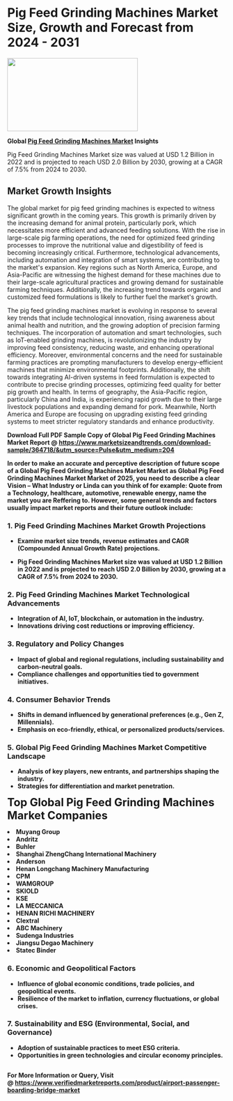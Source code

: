 <H1>Pig Feed Grinding Machines Market Size, Growth and Forecast from 2024 - 2031</H1><img class="aligncenter size-medium wp-image-584254" src="https://thirdeyenews.in/wp-content/uploads/2024/09/Global-Market-Research-300x168.jpeg" alt="" width="300" height="168" /><p><strong>Global&nbsp;<a href="https://www.marketsizeandtrends.com/download-sample/364718/&amp;utm_source=Pulse&amp;utm_medium=204">Pig Feed Grinding Machines Market</a> Insights</strong></p><p>Pig Feed Grinding Machines Market size was valued at USD 1.2 Billion in 2022 and is projected to reach USD 2.0 Billion by 2030, growing at a CAGR of 7.5% from 2024 to 2030.</p><p><h2>Market Growth Insights</h2> <p>The global market for pig feed grinding machines is expected to witness significant growth in the coming years. This growth is primarily driven by the increasing demand for animal protein, particularly pork, which necessitates more efficient and advanced feeding solutions. With the rise in large-scale pig farming operations, the need for optimized feed grinding processes to improve the nutritional value and digestibility of feed is becoming increasingly critical. Furthermore, technological advancements, including automation and integration of smart systems, are contributing to the market's expansion. Key regions such as North America, Europe, and Asia-Pacific are witnessing the highest demand for these machines due to their large-scale agricultural practices and growing demand for sustainable farming techniques. Additionally, the increasing trend towards organic and customized feed formulations is likely to further fuel the market's growth.</p> <p><strong></strong></p> <p>The pig feed grinding machines market is evolving in response to several key trends that include technological innovation, rising awareness about animal health and nutrition, and the growing adoption of precision farming techniques. The incorporation of automation and smart technologies, such as IoT-enabled grinding machines, is revolutionizing the industry by improving feed consistency, reducing waste, and enhancing operational efficiency. Moreover, environmental concerns and the need for sustainable farming practices are prompting manufacturers to develop energy-efficient machines that minimize environmental footprints. Additionally, the shift towards integrating AI-driven systems in feed formulation is expected to contribute to precise grinding processes, optimizing feed quality for better pig growth and health. In terms of geography, the Asia-Pacific region, particularly China and India, is experiencing rapid growth due to their large livestock populations and expanding demand for pork. Meanwhile, North America and Europe are focusing on upgrading existing feed grinding systems to meet stricter regulatory standards and enhance productivity.</p> <p><strong></p><p><span class=""><strong>Download Full PDF Sample Copy of Global Pig Feed Grinding Machines Market Report</strong> @ <a href="https://www.marketsizeandtrends.com/download-sample/364718/&amp;utm_source=Pulse&amp;utm_medium=204" target="_blank">https://www.marketsizeandtrends.com/download-sample/364718/&amp;utm_source=Pulse&amp;utm_medium=204</a></span></p><p>In order to make an accurate and perceptive description of future scope of a Global&nbsp;Pig Feed Grinding Machines Market Market as Global&nbsp;Pig Feed Grinding Machines Market Market of 2025, you need to describe a clear Vision &ndash; What Industry or Linda can you think of for example: Quote from a Technology, healthcare, automotive, renewable energy, name the market you are Reffering to. However, some general trends and factors usually impact market reports and their future outlook include:</p><h3>1.&nbsp;<strong>Pig Feed Grinding Machines Market Growth Projections</strong></h3><ul><li>Examine market size trends, revenue estimates and CAGR (Compounded Annual Growth Rate) projections.</li><li><p>Pig Feed Grinding Machines Market size was valued at USD 1.2 Billion in 2022 and is projected to reach USD 2.0 Billion by 2030, growing at a CAGR of 7.5% from 2024 to 2030.</p></li></ul><h3>2.&nbsp;<strong>Pig Feed Grinding Machines Market Technological Advancements</strong></h3><ul><li>Integration of AI, IoT, blockchain, or automation in the industry.</li><li>Innovations driving cost reductions or improving efficiency.</li></ul><h3>3.&nbsp;<strong>Regulatory and Policy Changes</strong></h3><ul><li>Impact of global and regional regulations, including sustainability and carbon-neutral goals.</li><li>Compliance challenges and opportunities tied to government initiatives.</li></ul><h3>4.&nbsp;<strong>Consumer Behavior Trends</strong></h3><ul><li>Shifts in demand influenced by generational preferences (e.g., Gen Z, Millennials).</li><li>Emphasis on eco-friendly, ethical, or personalized products/services.</li></ul><h3>5.&nbsp;<strong>Global Pig Feed Grinding Machines Market Competitive Landscape</strong></h3><ul><li>Analysis of key players, new entrants, and partnerships shaping the industry.</li><li>Strategies for differentiation and market penetration.</li></ul><p data-pm-slice="1 1 []"><span style="color: inherit; font-family: inherit; font-size: 25px;">Top Global Pig Feed Grinding Machines Market Companies</span></p><div class="" data-test-id=""><p><li>Muyang Group</li><li> Andritz</li><li> Buhler</li><li> Shanghai ZhengChang International Machinery</li><li> Anderson</li><li> Henan Longchang Machinery Manufacturing</li><li> CPM</li><li> WAMGROUP</li><li> SKIOLD</li><li> KSE</li><li> LA MECCANICA</li><li> HENAN RICHI MACHINERY</li><li> Clextral</li><li> ABC Machinery</li><li> Sudenga Industries</li><li> Jiangsu Degao Machinery</li><li> Statec Binder</li></p></div><h3>6.&nbsp;<strong>Economic and Geopolitical Factors</strong></h3><ul><li>Influence of global economic conditions, trade policies, and geopolitical events.</li><li>Resilience of the market to inflation, currency fluctuations, or global crises.</li></ul><h3>7.&nbsp;<strong>Sustainability and ESG (Environmental, Social, and Governance)</strong></h3><ul><li>Adoption of sustainable practices to meet ESG criteria.</li><li>Opportunities in green technologies and circular economy principles.</li></ul><h2><strong style="font-size: 14px;">For More Information or Query, Visit @&nbsp;</strong><a style="background-color: #ffffff; font-size: 14px;" href="https://www.marketsizeandtrends.com/report/pig-feed-grinding-machines-market/" target="_blank">https://www.verifiedmarketreports.com/product/airport-passenger-boarding-bridge-market</a></h2>
